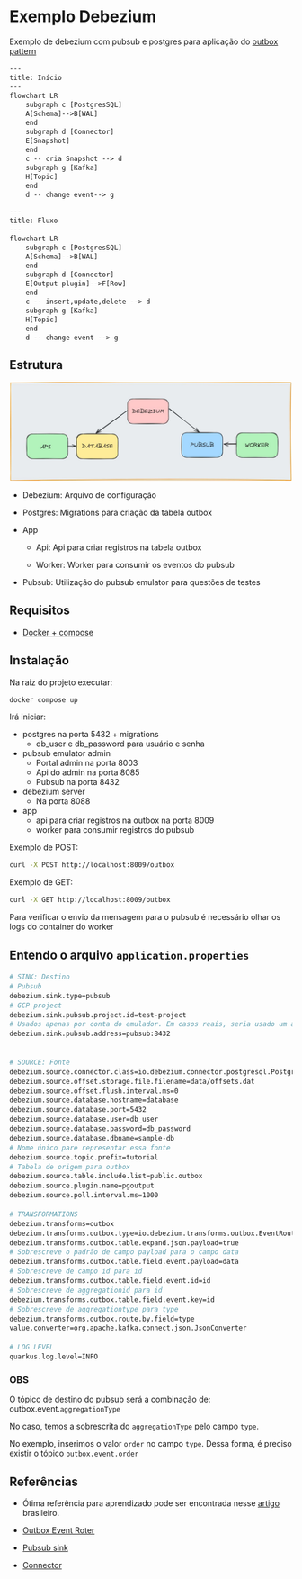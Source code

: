 # Exemplo Debezium

Exemplo de debezium com pubsub e postgres para aplicação do [outbox pattern](https://microservices.io/patterns/data/transactional-outbox.html)

```mermaid
---
title: Início
---
flowchart LR
    subgraph c [PostgresSQL]
    A[Schema]-->B[WAL]
    end
    subgraph d [Connector]
    E[Snapshot]
    end
    c -- cria Snapshot --> d
    subgraph g [Kafka]
    H[Topic]
    end
    d -- change event--> g
```

```mermaid
---
title: Fluxo
---
flowchart LR
    subgraph c [PostgresSQL]
    A[Schema]-->B[WAL]
    end
    subgraph d [Connector]
    E[Output plugin]-->F[Row]
    end
    c -- insert,update,delete --> d
    subgraph g [Kafka]
    H[Topic]
    end
    d -- change event --> g
```

## Estrutura

![Solução com Debezium](desenho.JPG "Solução com Debezium")

- Debezium: Arquivo de configuração

- Postgres: Migrations para criação da tabela outbox

- App
    - Api: Api para criar registros na tabela outbox 

    - Worker: Worker para consumir os eventos do pubsub

- Pubsub: Utilização do pubsub emulator para questões de testes

## Requisitos
- [Docker + compose](https://rancherdesktop.io/)

## Instalação

Na raiz do projeto executar:

```sh
docker compose up
```

Irá iniciar:

- postgres na porta 5432 + migrations
    - db_user e db_password para usuário e senha
- pubsub emulator admin
    - Portal admin na porta 8003
    - Api do admin na porta 8085
    - Pubsub na porta 8432
- debezium server
    - Na porta 8088
- app
    - api para criar registros na outbox na porta 8009
    - worker para consumir registros do pubsub

Exemplo de POST:
```sh
curl -X POST http://localhost:8009/outbox
```

Exemplo de GET:
```sh
curl -X GET http://localhost:8009/outbox
```

Para verificar o envio da mensagem para o pubsub é necessário olhar os logs do container do worker

## Entendo o arquivo `application.properties`

```sh
# SINK: Destino
# Pubsub
debezium.sink.type=pubsub
# GCP project
debezium.sink.pubsub.project.id=test-project
# Usados apenas por conta do emulador. Em casos reais, seria usado um arquivo de autenticação para a GCP
debezium.sink.pubsub.address=pubsub:8432


# SOURCE: Fonte
debezium.source.connector.class=io.debezium.connector.postgresql.PostgresConnector
debezium.source.offset.storage.file.filename=data/offsets.dat
debezium.source.offset.flush.interval.ms=0
debezium.source.database.hostname=database
debezium.source.database.port=5432
debezium.source.database.user=db_user
debezium.source.database.password=db_password
debezium.source.database.dbname=sample-db
# Nome único pare representar essa fonte
debezium.source.topic.prefix=tutorial
# Tabela de origem para outbox
debezium.source.table.include.list=public.outbox
debezium.source.plugin.name=pgoutput
debezium.source.poll.interval.ms=1000

# TRANSFORMATIONS
debezium.transforms=outbox
debezium.transforms.outbox.type=io.debezium.transforms.outbox.EventRouter
debezium.transforms.outbox.table.expand.json.payload=true
# Sobrescreve o padrão de campo payload para o campo data
debezium.transforms.outbox.table.field.event.payload=data
# Sobrescreve de campo id para id
debezium.transforms.outbox.table.field.event.id=id
# Sobrescreve de aggregationid para id
debezium.transforms.outbox.table.field.event.key=id
# Sobrescreve de aggregationtype para type
debezium.transforms.outbox.route.by.field=type
value.converter=org.apache.kafka.connect.json.JsonConverter

# LOG LEVEL
quarkus.log.level=INFO
```

### OBS

O tópico de destino do pubsub será a combinação de: outbox.event.`aggregationType`

No caso, temos a sobrescrita do `aggregationType` pelo campo `type`. 

No exemplo, inserimos o valor `order` no campo `type`. Dessa forma, é preciso existir o tópico `outbox.event.order`

## Referências

- Ótima referência para aprendizado pode ser encontrada nesse [artigo](https://eskelsen.medium.com/aplicando-transactional-outbox-pattern-com-debezium-postgresql-e-gcp-pub-sub-para-eliminar-a4b9f858416c) brasileiro.

- [Outbox Event Roter](https://debezium.io/documentation/reference/stable/transformations/outbox-event-router.html)

- [Pubsub sink](https://debezium.io/documentation/reference/2.5/operations/debezium-server.html#_google_cloud_pubsub)

- [Connector](https://debezium.io/documentation/reference/stable/connectors/postgresql.html#postgresql-connector-properties)


<!--

<script src="https://cdn.jsdelivr.net/npm/mermaid@10.8.0/dist/mermaid.min.js"></script>

 -->